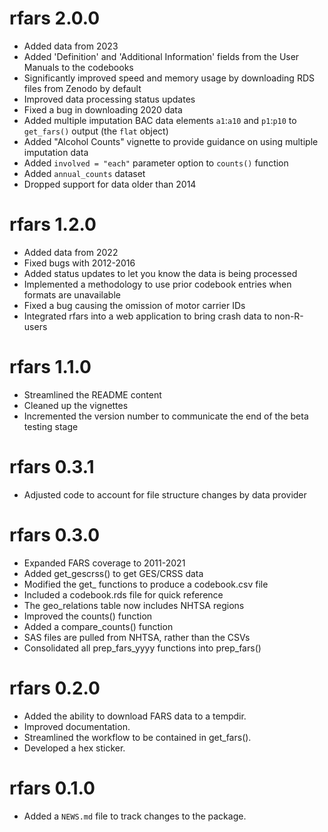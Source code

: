 # rfars 2.0.0

* Added data from 2023
* Added 'Definition' and 'Additional Information' fields from the User Manuals to the codebooks
* Significantly improved speed and memory usage by downloading RDS files from Zenodo by default
* Improved data processing status updates
* Fixed a bug in downloading 2020 data
* Added multiple imputation BAC data elements `a1`:`a10` and `p1`:`p10` to `get_fars()` output (the `flat` object)
* Added "Alcohol Counts" vignette to provide guidance on using multiple imputation data
* Added `involved = "each"` parameter option to `counts()` function
* Added `annual_counts` dataset
* Dropped support for data older than 2014

# rfars 1.2.0

* Added data from 2022
* Fixed bugs with 2012-2016
* Added status updates to let you know the data is being processed
* Implemented a methodology to use prior codebook entries when formats are unavailable
* Fixed a bug causing the omission of motor carrier IDs
* Integrated rfars into a web application to bring crash data to non-R-users

# rfars 1.1.0

* Streamlined the README content
* Cleaned up the vignettes
* Incremented the version number to communicate the end of the beta testing stage

# rfars 0.3.1

* Adjusted code to account for file structure changes by data provider

# rfars 0.3.0

* Expanded FARS coverage to 2011-2021
* Added get_gescrss() to get GES/CRSS data
* Modified the get_ functions to produce a codebook.csv file
* Included a codebook.rds file for quick reference
* The geo_relations table now includes NHTSA regions
* Improved the counts() function
* Added a compare_counts() function
* SAS files are pulled from NHTSA, rather than the CSVs
* Consolidated all prep_fars_yyyy functions into prep_fars()


# rfars 0.2.0

* Added the ability to download FARS data to a tempdir.
* Improved documentation.
* Streamlined the workflow to be contained in get_fars().
* Developed a hex sticker.


# rfars 0.1.0

* Added a `NEWS.md` file to track changes to the package.
